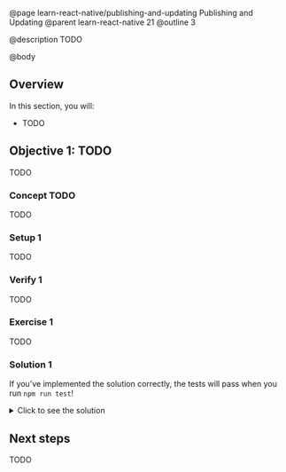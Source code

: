 @page learn-react-native/publishing-and-updating Publishing and Updating
@parent learn-react-native 21
@outline 3

@description TODO

@body

## Overview

In this section, you will:

- TODO

## Objective 1: TODO

TODO

### Concept TODO

TODO

### Setup 1

TODO

### Verify 1

TODO

### Exercise 1

TODO

### Solution 1

If you’ve implemented the solution correctly, the tests will pass when you run `npm run test`!

<details>
<summary>Click to see the solution</summary>

TODO

</details>

## Next steps

TODO